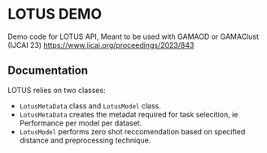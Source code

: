 # LOTUS DEMO
Demo code for LOTUS API, Meant to be used with GAMAOD or GAMAClust (IJCAI 23)
https://www.ijcai.org/proceedings/2023/843
## Documentation
LOTUS relies on two classes:
* `LotusMetaData` class and `LotusModel` class.
* `LotusMetaData` creates the metadat required for task selecition, ie Performance per model per dataset.
* `LotusModel` performs zero shot reccomendation based on specified distance and preprocessing technique.
